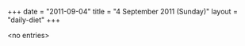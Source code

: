 +++
date = "2011-09-04"
title = "4 September 2011 (Sunday)"
layout = "daily-diet"
+++


\<no entries\>
